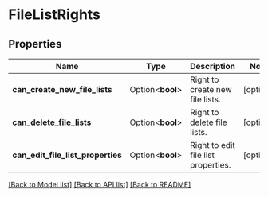 # FileListRights

## Properties

Name | Type | Description | Notes
------------ | ------------- | ------------- | -------------
**can_create_new_file_lists** | Option<**bool**> | Right to create new file lists. | [optional]
**can_delete_file_lists** | Option<**bool**> | Right to delete file lists. | [optional]
**can_edit_file_list_properties** | Option<**bool**> | Right to edit file list properties. | [optional]

[[Back to Model list]](../README.md#documentation-for-models) [[Back to API list]](../README.md#documentation-for-api-endpoints) [[Back to README]](../README.md)


